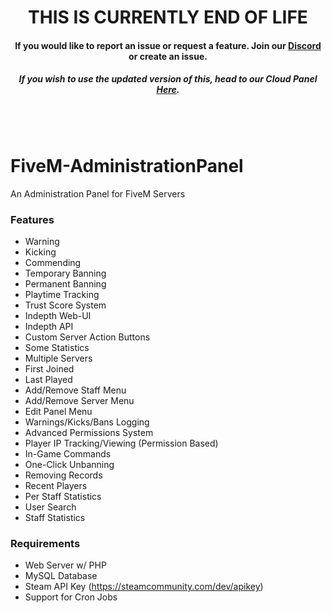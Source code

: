 <p align="center">
  <h1 align="center">
      THIS IS CURRENTLY END OF LIFE
  </h1>
  <h4 align="center">
      If you would like to report an issue or request a feature. Join our <a href="https://discord.gg/JU84wfY">Discord</a> or create an issue.
  </h4>
  <h5 align="center">
    If you wish to use the updated version of this, head to our Cloud Panel <a href="http://fivempanel.com">Here</a>.
  </h5>
</p>

<br/>
<br/>

# FiveM-AdministrationPanel
An Administration Panel for FiveM Servers


### Features
* Warning
* Kicking
* Commending
* Temporary Banning
* Permanent Banning
* Playtime Tracking
* Trust Score System
* Indepth Web-UI
* Indepth API
* Custom Server Action Buttons
* Some Statistics
* Multiple Servers
* First Joined
* Last Played
* Add/Remove Staff Menu
* Add/Remove Server Menu
* Edit Panel Menu
* Warnings/Kicks/Bans Logging
* Advanced Permissions System
* Player IP Tracking/Viewing (Permission Based)
* In-Game Commands
* One-Click Unbanning
* Removing Records
* Recent Players
* Per Staff Statistics
* User Search
* Staff Statistics


### Requirements
* Web Server w/ PHP
* MySQL Database
* Steam API Key (https://steamcommunity.com/dev/apikey)
* Support for Cron Jobs
